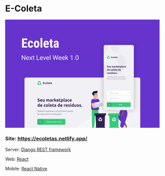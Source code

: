 # E-Coleta

<img src="capa.png" width="500">

### Site: https://ecoletas.netlify.app/

Server: [Django REST framework](https://www.django-rest-framework.org/)

Web: [React](https://pt-br.reactjs.org/)<br>

Mobile: [React Native](https://reactnative.dev/)
